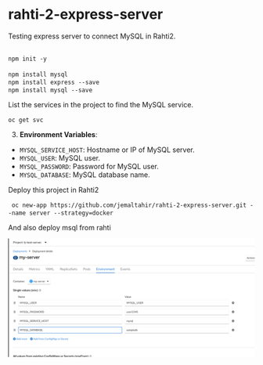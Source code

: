 # rahti-2-express-server
Testing express server to connect MySQL in Rahti2.

##
```
npm init -y

npm install mysql
npm install express --save
npm install mysql --save
```


List the services in the project to find the MySQL service.

```
oc get svc
```


3. **Environment Variables**:
- `MYSQL_SERVICE_HOST`: Hostname or IP of MySQL server.
- `MYSQL_USER`: MySQL user.
- `MYSQL_PASSWORD`: Password for MySQL user.
- `MYSQL_DATABASE`: MySQL database name.


Deploy this project in Rahti2

```
 oc new-app https://github.com/jemaltahir/rahti-2-express-server.git --name server --strategy=docker
```


And also deploy msql from rahti


![Env variables](svc2.png)